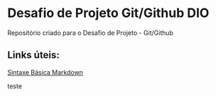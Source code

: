 # Desafio de Projeto Git/Github DIO
Repositório criado para o Desafio de Projeto - Git/Github

## Links úteis:
[Sintaxe Básica Markdown](https://www.markdownguide.org/basic-syntax/)

teste